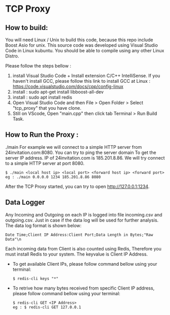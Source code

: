 <h1>TCP Proxy</h1>

<h2>How to build:</h2>
You will need Linux / Unix to build this code, because this repo include Boost Asio for unix. This source code was developed using Visual Studio Code in Linux kubuntu. You should be able to compile using any other Linux Distro.

Please follow the steps bellow :

1.  install Visual Studio Code + Install extension C/C++ IntelliSense. If you haven't install GCC, please follow this link to install GCC at Linux : https://code.visualstudio.com/docs/cpp/config-linux
2.  install : sudo apt-get install libboost-all-dev
3.  install : sudo apt install redis
4.  Open Visual Studio Code and then File > Open Folder > Select "tcp_proxy" that you have clone.
5.  Still on VScode, Open "main.cpp" then click tab Terminal > Run Build Task.

<h2>How to Run the Proxy :</h2>
./main  <local host ip> <local port> <forward host ip> <forward port>
For example we will connect to a simple HTTP server from 24invitation.com:8080. You can try to ping the server domain To get the server IP address. IP of 24invitation.com is 185.201.8.86. We will try connect to a simple HTTP server at port 8080.
    
    $ ./main <local host ip> <local port> <forward host ip> <forward port>
    eg : ./main 0.0.0.0 1234 185.201.8.86 8080
    
After the TCP Proxy started, you can try to open http://127.0.0.1:1234.

<h2>Data Logger</h2>
Any Incoming and Outgoing on each IP is logged into file incoming.csv and outgoing.csv. Just in case if the data log will be used for further analysis. The data log format is shown below:

    Date Time;Client IP Address:Client Port;Data Length in Bytes;"Raw Data"\n

Each incoming data from Client is also counted using Redis, Therefore you must install Redis to your system. The keyvalue is Client IP Address.

*   To get available Client IPs, please follow command bellow using your terminal:

        $ redis-cli keys "*"

*   To retrive how many bytes received from specific Client IP address, please follow command bellow using your terminal:

        $ redis-cli GET <IP Address>
        eg : $ redis-cli GET 127.0.0.1

